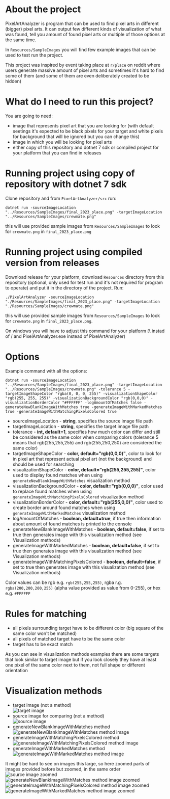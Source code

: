 # About the project
PixelArtAnalyzer is program that can be used to find pixel arts in different (bigger) pixel arts. It can output few different kinds of visualization of what was found, tell you amount of found pixel arts or multiple of those options at the same time.

In `Resources/SampleImages` you will find few example images that can be used to test run the project.

This project was inspired by event taking place at `r/place` on reddit where users generate massive amount of pixel arts and sometimes it's hard to find some of them (and some of them are even deliberately created to be hidden)

# What do I need to run this project?
You are going to need:
- image that represents pixel art that you are looking for (with default seetings it's expected to be black pixels for your target and white pixels for background that will be ignored but you can change this)
- image in which you will be looking for pixel arts
- either copy of this repository and dotnet 7 sdk or compiled project for your platform that you can find in releases

# Running project using copy of repository with dotnet 7 sdk
Clone repository and from `PixelArtAnalyzer/src` run:

```
dotnet run -sourceImageLocation "../Resources/SampleImages/final_2023_place.png" -targetImageLocation "../Resources/SampleImages/crewmate.png"
```
this will use provided sample images from `Resources/SampleImages` to look for `crewmate.png` in `final_2023_place.png`

# Running project using compiled version from releases
Download release for your platform, download `Resources` directory from this repository (optional, only used for test run and it's not required for program to operate) and put it in the directory of the project. Run:

```
./PixelArtAnalyzer -sourceImageLocation "./Resources/SampleImages/final_2023_place.png" -targetImageLocation "./Resources/SampleImages/crewmate.png"
```
this will use provided sample images from `Resources/SampleImages` to look for `crewmate.png` in `final_2023_place.png`.

On windows you will have to adjust this command for your platform (\ instad of / and PixelArtAnalyzer.exe instead of PixelArtAnalyzer)

# Options
Example command with all the options:
```
dotnet run -sourceImageLocation "../Resources/SampleImages/final_2023_place.png" -targetImageLocation "../Resources/SampleImages/crewmate.png" -tolerance 5 -targetImageShapeColor "rgba(0, 0, 0, 255)" -visualizationShapeColor "rgb(255, 255, 255)" -visualizationBackgroundColor "rgb(0,0,0)" -visualizationBorderColor "#FFFFFF" -logAmountOfMatches false -generateNewBlankImageWithMatches true -generateImageWithMarkedMatches true -generateImageWithMatchingPixelsColored true

```

- sourceImageLocation - **string**, specifies the source image file path
- targetImageLocation - **string**, specifies the target image file path
- tolerance - **int, default=1**, specifies how much color can differ and still be considered as the same color when comparing colors (tolerance 5 means that rgb(255,255,255) and rgb(255,250,250) are considered the same color)
- targetImageShapeColor - **color, default="rgb(0,0,0)"**, color to look for in pixel art that represent actual pixel art (not the background) and should be used for searching
- visualizationShapeColor - **color, default="rgb(255,255,255)"**, color used to display found matches when using `generateNewBlankImageWithMatches` visualization method
- visualizationBackgroundColor - **color, default="rgb(0,0,0)"**, color used to replace found matches when using `generateImageWithMatchingPixelsColored` visualization method
- visualizationBorderColor - **color, default="rgb(255,0,0)"**, color used to create border around found matches when using `generateImageWithMarkedMatches` visualization method
- logAmountOfMatches - **boolean, default=true**, if true then information about amount of found matches is printed to the console
- generateNewBlankImageWithMatches - **boolean, default=false**, if set to true then generates image with this visualization method (see Visualization methods)
- generateImageWithMarkedMatches - **boolean, default=false**, if set to true then generates image with this visualization method (see Visualization methods)
- generateImageWithMatchingPixelsColored - **boolean, default=false**, if set to true then generates image with this visualization method (see Visualization methods)

Color values can be rgb e.g. `rgb(255,255,255)`, rgba r.g. `rgba(200,200,200,255)` (alpha value provided as value from 0-255), or hex e.g. `#FFFFFF`

# Rules for matching
- all pixels surrounding target have to be different color (big square of the same color won't be matched)
- all pixels of matched target have to be the same color
- target has to be exact match
  
As you can see in visualization methods examples there are some targets that look similar to target image but if you look closely they have at least one pixel of the same color next to them, not full shape or different orientation

# Visualization methods
- target image (not a method) <br>
![target image](Resources/VisualizationMethodsReadme/Source/Target.png)
- source image for comparing (not a method) <br>
![source image](Resources/VisualizationMethodsReadme/Source/Final2023Place.png)
- generateNewBlankImageWithMatches method <br>
![generateNewBlankImageWithMatches method image](Resources/VisualizationMethodsReadme/Outputs/BlankVisualizationWithMatches.png)
- generateImageWithMatchingPixelsColored method <br>
![generateImageWithMatchingPixelsColored method image](Resources/VisualizationMethodsReadme/Outputs/VisualizationWithMatchingPixelsColored.png)
- generateImageWithMarkedMatches method <br>
![generateImageWithMarkedMatches method image](Resources/VisualizationMethodsReadme/Outputs/VisualizationWithMarkedMatches.png)

It might be hard to see on images this large, so here zoomed parts of images provided before but zoomed, in the same order  <br>
![source image zoomed](Resources/VisualizationMethodsReadme/Source/Final2023PlaceZoomed.png)
![generateNewBlankImageWithMatches method image zoomed](Resources/VisualizationMethodsReadme/Outputs/BlankVisualizationWithMatchesZoomed.png)
![generateImageWithMatchingPixelsColored method image zoomed](Resources/VisualizationMethodsReadme/Outputs/VisualizationWithMatchingPixelsColoredZoomed.png)
![generateImageWithMarkedMatches method image zoomed](Resources/VisualizationMethodsReadme/Outputs/VisualizationWithMarkedMatchesZoomed.png)